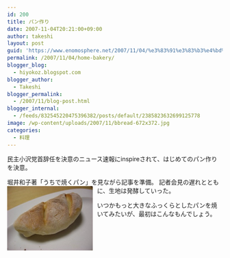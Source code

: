 ```yaml
---
id: 200
title: パン作り
date: 2007-11-04T20:21:00+09:00
author: takeshi
layout: post
guid: 'https://www.enomosphere.net/2007/11/04/%e3%83%91%e3%83%b3%e4%bd%9c%e3%82%8a/'
permalink: /2007/11/04/home-bakery/
blogger_blog:
  - hiyokoz.blogspot.com
blogger_author:
  - Takeshi
blogger_permalink:
  - /2007/11/blog-post.html
blogger_internal:
  - /feeds/832545220475396382/posts/default/2385823632699125778
image: /wp-content/uploads/2007/11/bbread-672x372.jpg
categories:
  - 料理
---
```

民主小沢党首辞任を決意のニュース速報にinspireされて、はじめてのパン作りを決意。

堀井和子著「うちで焼くパン」を見ながら記事を準備。
記者会見の遅れとともに、生地は発酵していった。
<a href="/wp-content/uploads/2007/11/bbread.jpg"><img style="float: left; margin: 0 10px 10px 0; cursor: hand; width: 200px; height: 150px;" src="/wp-content/uploads/2007/11/bbread-300x225.jpg" alt="" border="0" /></a>

いつかもっと大きなふっくらとしたパンを焼いてみたいが、最初はこんなもんでしょう。
